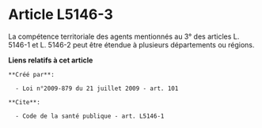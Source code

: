 # Article L5146-3

La compétence territoriale des agents mentionnés au 3° des articles L. 5146-1 et L. 5146-2 peut être étendue à plusieurs
départements ou régions.

**Liens relatifs à cet article**

	**Créé par**:

	  - Loi n°2009-879 du 21 juillet 2009 - art. 101

	**Cite**:

	  - Code de la santé publique - art. L5146-1
